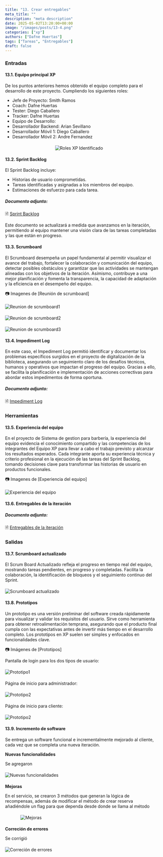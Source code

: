 ```yaml
---
title: "13. Crear entregables"
meta_title: ""
description: "meta description"
date: 2025-05-02T13:20:00+00:00
image: "/images/posts/13-4.png"
categories: ["xp"]
authors: ["Dafne Huertas"]
tags: ["Tareas", "Entregables"]
draft: false
---
```

### Entradas

#### 13.1. Equipo principal XP

De los puntos anteriores hemos obtenido el equipo completo para el desarrollo de este proyecto. Cumpliendo los siguientes roles:

- Jefe de Proyecto: Smith Ramos
- Coach: Dafne Huertas
- Tester: Diego Caballero
- Tracker: Dafne Huertas
- Equipo de Desarrollo:
- Desarrollador Backend: Arian Sevillano
- Desarrollador Móvil 1: Diego Caballero
- Desarrollador Móvil 2: Andre Fernandez

<img src="/images/xp/consolidado_roles.png" 
     alt="Roles XP Identificado" 
     style="display: block; margin: 20px auto; max-width: 35%;" />

#### 13.2. Sprint Backlog
El Sprint Backlog incluye:
- Historias de usuario comprometidas.
- Tareas identificadas y asignadas a los miembros del equipo.
- Estimaciones de esfuerzo para cada tarea.

##### **Documento adjunto:**
 🗎 [Sprint Backlog](https://docs.google.com/spreadsheets/d/1nYnzbE_RGJRdWk0OzwQJm9pGUs4zZNcP/edit?usp=sharing&ouid=105357714069578698229&rtpof=true&sd=true)

Este documento se actualizará a medida que avanzamos en la iteración, permitiendo al equipo mantener una visión clara de las tareas completadas y las que están en progreso.

#### 13.3. Scrumboard 
El Scrumboard desempeña un papel fundamental al permitir visualizar el avance del trabajo, fortalecer la colaboración y comunicación del equipo, detectar posibles obstáculos y garantizar que las actividades se mantengan alineadas con los objetivos de la iteración. Asímismo, contribuye a una mejor planificación y fomenta la transparencia, la capacidad de adaptación y la eficiencia en el desempeño del equipo.

 📷 Imagenes de [Reunión de scrumboard]
<img src="/images/xp/scrumboard1.jpg" 
     alt="Reunion de scrumboard1" 
     style="display: block; margin: 20px auto; max-width: 100%;" />

<img src="/images/xp/scrumboard2.jpg" 
     alt="Reunion de scrumboard2" 
     style="display: block; margin: 20px auto; max-width: 100%;" />

<img src="/images/xp/scrumboard3.jpg" 
     alt="Reunion de scrumboard3" 
     style="display: block; margin: 20px auto; max-width: 100%;" />

#### 13.4. Impediment Log
En este caso, el Impediment Log permitió identificar y documentar los problemas específicos surgidos en el proyecto de digitalización de la biblioteca, asegurando un seguimiento claro de los desafíos técnicos, humanos y operativos que impactan el progreso del equipo. Gracias a ello, se facilita la planificación e implementación de acciones correctivas para abordar estos impedimentos de forma oportuna.

##### **Documento adjunto:**
 🗎 [Impediment Log](https://docs.google.com/document/d/1BffCpf1HhRq9Woq6ISu1Drljpy4naYFnpLrb9-TX1Pw/edit?usp=sharing)

### Herramientas

#### 13.5. Experiencia del equipo
En el proyecto de Sistema de gestion para barbería, la experiencia del equipo evidencia el conocimiento compartido y las competencias de los integrantes del Equipo XP para llevar a cabo el trabajo previsto y alcanzar los resultados esperados. Cada integrante aporta su experiencia técnica y criterio profesional en la ejecución de las tareas del Sprint Backlog, tomando decisiones clave para transformar las historias de usuario en productos funcionales.

 📷 Imagenes de [Experiencia del equipo]
<img src="/images/xp/sprint_backlog.jpg" 
     alt="Experiencia del equipo" 
     style="display: block; margin: 20px auto; max-width: 100%;" />

#### 13.6. Entregables de la iteración

##### **Documento adjunto:**
 🗎 [Entregables de la iteración](https://drive.google.com/file/d/152H0MFRMDqHqEDzfZ-LjWIo1OlXo9cHp/view?usp=sharing)

### Salidas

#### 13.7. Scrumboard actualizado
El Scrum Board Actualizado refleja el progreso en tiempo real del equipo, mostrando tareas pendientes, en progreso y completadas. Facilita la colaboración, la identificación de bloqueos y el seguimiento continuo del Sprint.

<img src="/images/xp/scrumboard_xp.png" 
     alt="Scrumboard actualizado" 
     style="display: block; margin: 20px auto; max-width: 100%;" />

#### 13.8. Prototipos
Un prototipo es una versión preliminar del software creada rápidamente para visualizar y validar los requisitos del usuario. Sirve como herramienta para obtener retroalimentación temprana, asegurando que el producto final cumpla con las expectativas antes de invertir más tiempo en el desarrollo completo. Los prototipos en XP suelen ser simples y enfocados en funcionalidades clave.

 📷 Imágenes de [Prototipos]

Pantalla de login para los dos tipos de usuario:

<img src="/images/xp/prototipo_login.jpg" 
     alt="Prototipo1" 
     style="display: block; margin: 20px auto; max-width: 100%;" />

Página de inicio para administrador:

<img src="/images/xp/prototipo_inicio_admin.jpg" 
     alt="Prototipo2" 
     style="display: block; margin: 20px auto; max-width: 100%;" />

Página de inicio para cliente:

<img src="/images/xp/prototipo_inicio_usuario.jpg" 
     alt="Prototipo2" 
     style="display: block; margin: 20px auto; max-width: 100%;" />

#### 13.9. Incremento de software
Se entrega un software funcional e incrementalmente mejorado al cliente, cada vez que se completa una nueva iteración.

**Nuevas funcionalidades**

Se agregaron

<img src="/images/xp/nuevo.png" 
     alt="Nuevas funcionalidades" 
     style="display: block; margin: 20px auto; max-width: 100%;" />

**Mejoras**

En el servicio, se crearon 3 métodos que generan la lógica de recompensas, además de modificar el método de crear reserva añadiéndole un flag para que dependa desde donde se llama al método

<img src="/images/xp/logica_recompensas.jpg" 
     alt="Mejoras" 
     style="display: block; margin: 20px auto; max-width: 80%;" />

**Correción de errores**

Se corrigió

<img src="/images/xp/correccion.png" 
     alt="Correción de errores" 
     style="display: block; margin: 20px auto; max-width: 100%;" />